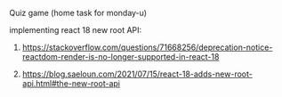 Quiz game (home task for monday-u)

implementing react 18 new root API:

1. https://stackoverflow.com/questions/71668256/deprecation-notice-reactdom-render-is-no-longer-supported-in-react-18

2. https://blog.saeloun.com/2021/07/15/react-18-adds-new-root-api.html#the-new-root-api
